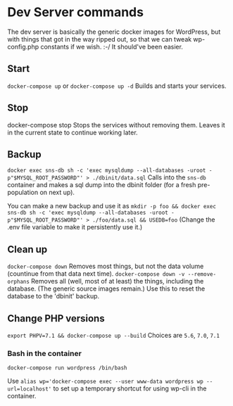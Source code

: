 # Dev Server commands
The dev server is basically the generic docker images for WordPress, but with things that got in the way ripped out, so that we can tweak wp-config.php constants if we wish. :-/ It should've been easier.

## Start
`docker-compose up` or `docker-compose up -d`
Builds and starts your services.

## Stop
docker-compose stop
Stops the services without removing them. Leaves it in the current state to continue working later.

## Backup
`docker exec sns-db sh -c 'exec mysqldump --all-databases -uroot -p"$MYSQL_ROOT_PASSWORD"' > ./dbinit/data.sql`
Calls into the `sns-db` container and makes a sql dump into the dbinit folder (for a fresh pre-population on next up).

You can make a new backup and use it as `mkdir -p foo && docker exec sns-db sh -c 'exec mysqldump --all-databases -uroot -p"$MYSQL_ROOT_PASSWORD"' > ./foo/data.sql && USEDB=foo`
(Change the .env file variable to make it persistently use it.)

## Clean up
`docker-compose down`
Removes most things, but not the data volume (countinue from that data next time).
`docker-compose down -v --remove-orphans`
Removes all (well, most of at least) the things, including the database. (The generic source images remain.) Use this to reset the database to the 'dbinit' backup.

## Change PHP versions
`export PHPV=7.1 && docker-compose up --build`
Choices are `5.6`, `7.0`, `7.1`

### Bash in the container
`docker-compose run wordpress /bin/bash`

Use `alias wp='docker-compose exec --user www-data wordpress wp --url=localhost'` to set up a temporary shortcut for using wp-cli in the container.